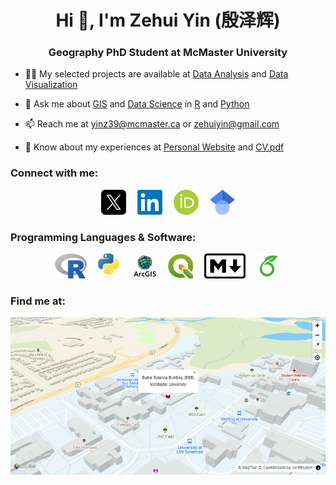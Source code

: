 <h1 align="center">Hi 👋, I'm Zehui Yin (殷泽辉)</h1>
<h3 align="center">Geography PhD Student at McMaster University</h3>

- 👨‍💻 My selected projects are available at [Data Analysis](https://zehuiyin.github.io/data_analysis.html) and [Data Visualization](https://zehuiyin.github.io/data_visualization.html)

- 💬 Ask me about [GIS](https://en.wikipedia.org/wiki/Geographic_information_system) and [Data Science](https://en.wikipedia.org/wiki/Data_science) in [R](https://www.r-project.org/) and [Python](https://www.python.org/)

- 📫 Reach me at yinz39@mcmaster.ca or zehuiyin@gmail.com

- 📄 Know about my experiences at [Personal Website](https://zehuiyin.github.io/) and [CV.pdf](https://zehuiyin.github.io/files/CV.pdf)

<h3 align="left">Connect with me:</h3>
<p align="center">
  <a href="https://twitter.com/zehuiyin" target="_blank"><img src="./icons/twitter.png" alt="Twitter/X" height="40"/></a>&emsp;
  <a href="https://www.linkedin.com/in/zehuiyin/" target="_blank"><img src="./icons/LinkedIn.png" alt="LinkedIn" height="40"/></a>&emsp;
  <a href="https://orcid.org/0000-0001-6954-7918" target="_blank"><img src="./icons/ORCID.png" alt="ORCID" height="40"/></a>&emsp;
  <a href="https://scholar.google.com/citations?user=IC7pmh0AAAAJ&hl=en" target="_blank"><img src="./icons/Google_Scholar.png" alt="Google Scholar" height="40"/></a>
</p>

<h3 align="left">Programming Languages & Software:</h3>
<p align="center">
  <a href="https://www.r-project.org/" target="_blank"><img src="./icons/R_logo.svg" alt="R" height="40"/></a>&emsp;
  <a href="https://www.python.org/" target="_blank"><img src="./icons/Python.svg" alt="Python" height="40"/></a>&emsp;
  <a href="https://www.esri.com/en-us/home" target="_blank"><img src="./icons/ArcGIS_logo.png" alt="ArcGIS" height="40"/></a>&emsp;
  <a href="https://qgis.org/en/site/" target="_blank"><img src="./icons/QGIS.png" alt="QGIS" height="40"/></a>&emsp;
  <a href="https://www.markdownguide.org/" target="_blank"><img src="./icons/Markdown.png" alt="Markdown" height="40"/></a>&emsp;
  <a href="https://www.overleaf.com/" target="_blank"><img src="./icons/Overleaf.png" alt="Overleaf" height="40"/></a>
</p>

<h3 align="left">Find me at:</h3>
<p align="center"> 
  <a href="https://zehuiyin.github.io/mac_location/" target="_blank"> <img src="./icons/mac.png" alt="McMaster University"/></a>
</p>
